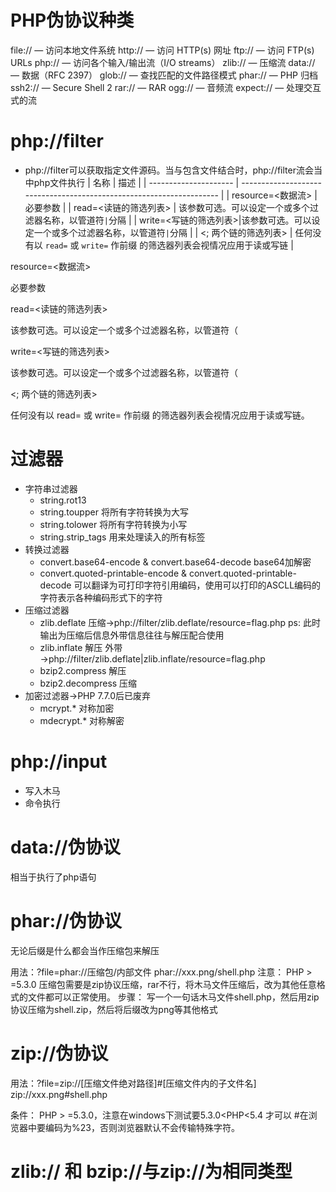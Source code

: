 # PHP伪协议种类
file:// — 访问本地文件系统 http:// — 访问 HTTP(s) 网址 ftp:// — 访问 FTP(s) URLs php:// — 访问各个输入/输出流（I/O streams） zlib:// — 压缩流 data:// — 数据（RFC 2397） glob:// — 查找匹配的文件路径模式 phar:// — PHP 归档 ssh2:// — Secure Shell 2 rar:// — RAR ogg:// — 音频流 expect:// — 处理交互式的流

# php://filter

-   php://filter可以获取指定文件源码。当与包含文件结合时，php://filter流会当中php文件执行
| 名称                  | 描述                                                                 |
| --------------------- | -------------------------------------------------------------------- |
| resource=<数据流>     | 必要参数                                                             |
| read=<读链的筛选列表> | 该参数可选。可以设定一个或多个过滤器名称，以管道符`|`分隔        |
| write=<写链的筛选列表>|该参数可选。可以设定一个或多个过滤器名称，以管道符`|`分隔     |
| <; 两个链的筛选列表>  | 任何没有以 `read=` 或 `write=` 作前缀 的筛选器列表会视情况应用于读或写链 |

resource=<数据流>

必要参数

read=<读链的筛选列表>

该参数可选。可以设定一个或多个过滤器名称，以管道符（

write=<写链的筛选列表>

该参数可选。可以设定一个或多个过滤器名称，以管道符（

<; 两个链的筛选列表>

任何没有以 read= 或 write= 作前缀 的筛选器列表会视情况应用于读或写链。

# 过滤器

-   字符串过滤器
    -   string.rot13
    -   string.toupper 将所有字符转换为大写
    -   string.tolower 将所有字符转换为小写
    -   string.strip_tags 用来处理读入的所有标签
-   转换过滤器
    -   convert.base64-encode & convert.base64-decode base64加解密
    -   convert.quoted-printable-encode & convert.quoted-printable-decode 可以翻译为可打印字符引用编码，使用可以打印的ASCLL编码的字符表示各种编码形式下的字符
-   压缩过滤器
    -   zlib.deflate 压缩→php://filter/zlib.deflate/resource=flag.php ps: 此时输出为压缩后信息外带信息往往与解压配合使用
    -   zlib.inflate 解压 外带→php://filter/zlib.deflate|zlib.inflate/resource=flag.php
    -   bzip2.compress 解压
    -   bzip2.decompress 压缩
-   加密过滤器→PHP 7.7.0后已废弃
    -   mcrypt.* 对称加密
    -   mdecrypt.* 对称解密

# php://input

-   写入木马
-   命令执行
# data://伪协议

相当于执行了php语句

# phar://伪协议

无论后缀是什么都会当作压缩包来解压

用法：?file=phar://压缩包/内部文件 phar://xxx.png/shell.php 注意： PHP > =5.3.0 压缩包需要是zip协议压缩，rar不行，将木马文件压缩后，改为其他任意格式的文件都可以正常使用。 步骤： 写一个一句话木马文件shell.php，然后用zip协议压缩为shell.zip，然后将后缀改为png等其他格式

# zip://伪协议

用法：?file=zip://[压缩文件绝对路径]#[压缩文件内的子文件名] zip://xxx.png#shell.php

条件： PHP > =5.3.0，注意在windows下测试要5.3.0<PHP<5.4 才可以 #在浏览器中要编码为%23，否则浏览器默认不会传输特殊字符。

# zlib:// 和 bzip://与zip://为相同类型